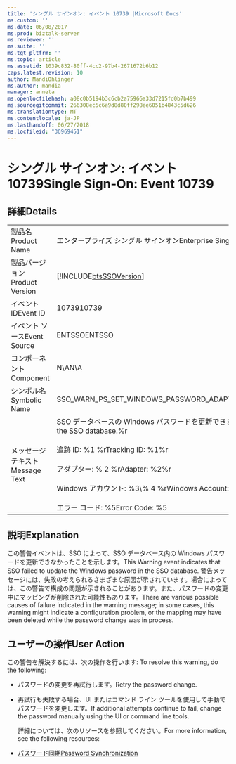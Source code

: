 ```yaml
---
title: 'シングル サインオン: イベント 10739 |Microsoft Docs'
ms.custom: ''
ms.date: 06/08/2017
ms.prod: biztalk-server
ms.reviewer: ''
ms.suite: ''
ms.tgt_pltfrm: ''
ms.topic: article
ms.assetid: 1039c832-80ff-4cc2-97b4-2671672b6b12
caps.latest.revision: 10
author: MandiOhlinger
ms.author: mandia
manager: anneta
ms.openlocfilehash: a08c0b5194b3c6cb2a75966a33d7215fd0b7b499
ms.sourcegitcommit: 266308ec5c6a9d8d80ff298ee6051b4843c5d626
ms.translationtype: MT
ms.contentlocale: ja-JP
ms.lasthandoff: 06/27/2018
ms.locfileid: "36969451"
---
```

# <a name="single-sign-on-event-10739"></a><span data-ttu-id="90afe-102">シングル サインオン: イベント 10739</span><span class="sxs-lookup"><span data-stu-id="90afe-102">Single Sign-On: Event 10739</span></span>
## <a name="details"></a><span data-ttu-id="90afe-103">詳細</span><span class="sxs-lookup"><span data-stu-id="90afe-103">Details</span></span>  

|                 |                                                                                                                                                                                       |
|-----------------|---------------------------------------------------------------------------------------------------------------------------------------------------------------------------------------|
|  <span data-ttu-id="90afe-104">製品名</span><span class="sxs-lookup"><span data-stu-id="90afe-104">Product Name</span></span>   |                                                                               <span data-ttu-id="90afe-105">エンタープライズ シングル サインオン</span><span class="sxs-lookup"><span data-stu-id="90afe-105">Enterprise Single Sign-On</span></span>                                                                               |
| <span data-ttu-id="90afe-106">製品バージョン</span><span class="sxs-lookup"><span data-stu-id="90afe-106">Product Version</span></span> |                                                              [!INCLUDE[btsSSOVersion](../includes/btsssoversion-md.md)]                                                               |
|    <span data-ttu-id="90afe-107">イベント ID</span><span class="sxs-lookup"><span data-stu-id="90afe-107">Event ID</span></span>     |                                                                                         <span data-ttu-id="90afe-108">10739</span><span class="sxs-lookup"><span data-stu-id="90afe-108">10739</span></span>                                                                                         |
|  <span data-ttu-id="90afe-109">イベント ソース</span><span class="sxs-lookup"><span data-stu-id="90afe-109">Event Source</span></span>   |                                                                                        <span data-ttu-id="90afe-110">ENTSSO</span><span class="sxs-lookup"><span data-stu-id="90afe-110">ENTSSO</span></span>                                                                                         |
|    <span data-ttu-id="90afe-111">コンポーネント</span><span class="sxs-lookup"><span data-stu-id="90afe-111">Component</span></span>    |                                                                                          <span data-ttu-id="90afe-112">N\A</span><span class="sxs-lookup"><span data-stu-id="90afe-112">N\A</span></span>                                                                                          |
|  <span data-ttu-id="90afe-113">シンボル名</span><span class="sxs-lookup"><span data-stu-id="90afe-113">Symbolic Name</span></span>  |                                                                       <span data-ttu-id="90afe-114">SSO_WARN_PS_SET_WINDOWS_PASSWORD_ADAPTER</span><span class="sxs-lookup"><span data-stu-id="90afe-114">SSO_WARN_PS_SET_WINDOWS_PASSWORD_ADAPTER</span></span>                                                                        |
|  <span data-ttu-id="90afe-115">メッセージ テキスト</span><span class="sxs-lookup"><span data-stu-id="90afe-115">Message Text</span></span>   | <span data-ttu-id="90afe-116">SSO データベースの Windows パスワードを更新できませんでした。%r</span><span class="sxs-lookup"><span data-stu-id="90afe-116">Failed to update the Windows password in the SSO database.%r</span></span><br /><br /> <span data-ttu-id="90afe-117">追跡 ID: %1 %r</span><span class="sxs-lookup"><span data-stu-id="90afe-117">Tracking ID: %1%r</span></span><br /><br /> <span data-ttu-id="90afe-118">アダプター: % 2 %r</span><span class="sxs-lookup"><span data-stu-id="90afe-118">Adapter: %2%r</span></span><br /><br /> <span data-ttu-id="90afe-119">Windows アカウント: %3\\% 4 %r</span><span class="sxs-lookup"><span data-stu-id="90afe-119">Windows Account: %3\\%4%r</span></span><br /><br /> <span data-ttu-id="90afe-120">エラー コード: %5</span><span class="sxs-lookup"><span data-stu-id="90afe-120">Error Code: %5</span></span> |

## <a name="explanation"></a><span data-ttu-id="90afe-121">説明</span><span class="sxs-lookup"><span data-stu-id="90afe-121">Explanation</span></span>  
 <span data-ttu-id="90afe-122">この警告イベントは、SSO によって、SSO データベース内の Windows パスワードを更新できなかったことを示します。</span><span class="sxs-lookup"><span data-stu-id="90afe-122">This Warning event indicates that SSO failed to update the Windows password in the SSO database.</span></span> <span data-ttu-id="90afe-123">警告メッセージには、失敗の考えられるさまざまな原因が示されています。場合によっては、この警告で構成の問題が示されることがあります。また、パスワードの変更中にマッピングが削除された可能性もあります。</span><span class="sxs-lookup"><span data-stu-id="90afe-123">There are various possible causes of failure indicated in the warning message; in some cases, this warning might indicate a configuration problem, or the mapping may have been deleted while the password change was in process.</span></span>  

## <a name="user-action"></a><span data-ttu-id="90afe-124">ユーザーの操作</span><span class="sxs-lookup"><span data-stu-id="90afe-124">User Action</span></span>  
 <span data-ttu-id="90afe-125">この警告を解決するには、次の操作を行います: </span><span class="sxs-lookup"><span data-stu-id="90afe-125">To resolve this warning, do the following:</span></span>  

- <span data-ttu-id="90afe-126">パスワードの変更を再試行します。</span><span class="sxs-lookup"><span data-stu-id="90afe-126">Retry the password change.</span></span>  

- <span data-ttu-id="90afe-127">再試行も失敗する場合、UI またはコマンド ライン ツールを使用して手動でパスワードを変更します。</span><span class="sxs-lookup"><span data-stu-id="90afe-127">If additional attempts continue to fail, change the password manually using the UI or command line tools.</span></span>  

  <span data-ttu-id="90afe-128">詳細については、次のリソースを参照してください。</span><span class="sxs-lookup"><span data-stu-id="90afe-128">For more information, see the following resources:</span></span>  

- [<span data-ttu-id="90afe-129">パスワード同期</span><span class="sxs-lookup"><span data-stu-id="90afe-129">Password Synchronization</span></span>](../core/password-synchronization2.md)
